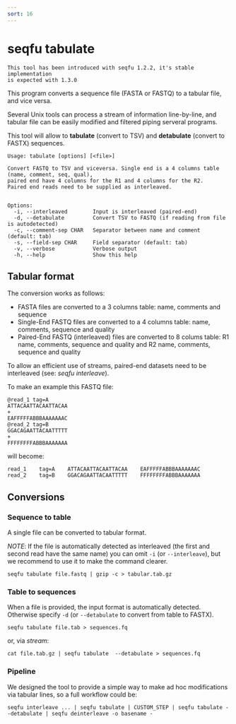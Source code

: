 ```yaml
---
sort: 16
---
```

# seqfu tabulate

```note
This tool has been introduced with seqfu 1.2.2, it's stable implementation
is expected with 1.3.0
```

This program converts a sequence file (FASTA or FASTQ) to a tabular file,
and vice versa.

Several Unix tools can process a stream of information line-by-line, and
tabular file can be easily modified and filtered piping serveral programs.

This tool will allow to **tabulate** (convert to TSV) and 
**detabulate** (convert to FASTX) sequences.

```
Usage: tabulate [options] [<file>]

Convert FASTQ to TSV and viceversa. Single end is a 4 columns table (name, comment, seq, qual),
paired end have 4 columns for the R1 and 4 columns for the R2. 
Paired end reads need to be supplied as interleaved.
 

Options:
  -i, --interleaved        Input is interleaved (paired-end)
  -d, --detabulate         Convert TSV to FASTQ (if reading from file is autodetected) 
  -c, --comment-sep CHAR   Separator between name and comment (default: tab)
  -s, --field-sep CHAR     Field separator (default: tab)
  -v, --verbose            Verbose output
  -h, --help               Show this help
```

## Tabular format

The conversion works as follows:
* FASTA files are converted to a 3 columns table: name, comments and sequence
* Single-End FASTQ files are converted to a 4 columns table: name, comments, sequence and quality
* Paired-End FASTQ (interleaved) files are converted to 8 colums table: R1 name, comments, sequence and quality and R2 name, comments, sequence and quality

To allow an efficient use of streams, paired-end datasets need to be interleaved (see: _seqfu interleave_).

To make an example this FASTQ file:
```
@read_1 tag=A
ATTACAATTACAATTACAA
+
EAFFFFFABBBAAAAAAAC
@read_2 tag=B
GGACAGAATTACAATTTTT
+
FFFFFFFFABBBAAAAAAA
```
will become:
```
read_1    tag=A    ATTACAATTACAATTACAA    EAFFFFFABBBAAAAAAAC
read_2    tag=B    GGACAGAATTACAATTTTT    FFFFFFFFABBBAAAAAAA
```


## Conversions


### Sequence to table
A single file can be converted to tabular format. 

*NOTE*: If the file is automatically detected as interleaved (the first and second read
have the same name) you can omit `-i` (or `--interleave`), but we recommend to use it to make the command clearer.

```
seqfu tabulate file.fastq | gzip -c > tabular.tab.gz
```


### Table to sequences
When a file is provided, the input format is automatically detected. Otherwise specify `-d` (or `--detabulate` to convert from table to FASTX).

```
seqfu tabulate file.tab > sequences.fq
```
or, via _stream_:
```
cat file.tab.gz | seqfu tabulate  --detabulate > sequences.fq
```

### Pipeline

We designed the tool to provide a simple way to make ad hoc modifications via tabular lines, so a full workflow could be:

```
seqfu interleave ... | seqfu tabulate | CUSTOM_STEP | seqfu tabulate --detabulate | seqfu deinterleave -o basename -
```
